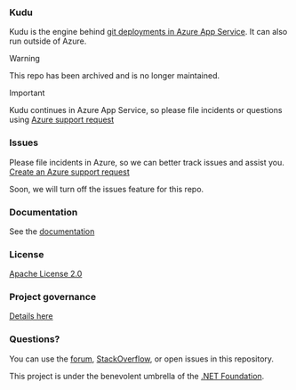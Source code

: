 ### Kudu

Kudu is the engine behind [git deployments in Azure App Service](https://azure.microsoft.com/en-us/documentation/articles/web-sites-publish-source-control/). It can also run outside of Azure.

> [!WARNING]  
> This repo has been archived and is no longer maintained.

> [!IMPORTANT]  
> Kudu continues in Azure App Service, so please file incidents or questions using [Azure support request](https://learn.microsoft.com/en-us/azure/azure-portal/supportability/how-to-create-azure-support-request)

### Issues

Please file incidents in Azure, so we can better track issues and assist you.
[Create an Azure support request](https://learn.microsoft.com/en-us/azure/azure-portal/supportability/how-to-create-azure-support-request)

Soon, we will turn off the issues feature for this repo.

### Documentation

See the [documentation](https://github.com/projectkudu/kudu/wiki)

### License

[Apache License 2.0](https://github.com/projectkudu/kudu/blob/master/LICENSE.txt)

### Project governance

[Details here](https://github.com/projectkudu/kudu/wiki/Project-governance-model)

### Questions?

You can use the [forum](http://social.msdn.microsoft.com/Forums/en-US/azuregit/threads), [StackOverflow](https://stackoverflow.com/), or open issues in this repository.

This project is under the benevolent umbrella of the [.NET Foundation](http://www.dotnetfoundation.org/).
